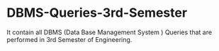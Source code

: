 # DBMS-Queries-3rd-Semester
It contain all DBMS (Data Base Management System ) Queries that are performed in 3rd Semester of Engineering.
